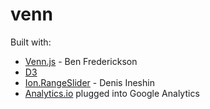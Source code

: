 # venn

Built with:

 - [Venn.js](https://github.com/benfred/venn.js) - Ben Frederickson
 - [D3](https://github.com/d3/d3)
 - [Ion.RangeSlider](https://github.com/IonDen/ion.rangeSlider) - Denis Ineshin
 - [Analytics.io](https://getanalytics.io/) plugged into Google Analytics